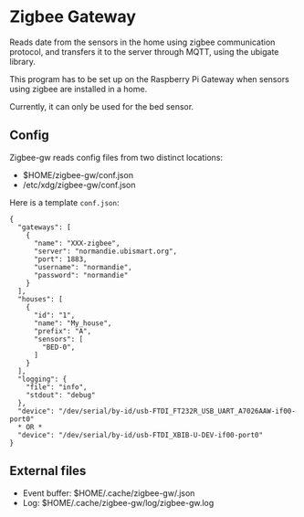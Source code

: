 Zigbee Gateway
==============

Reads date from the sensors in the home using zigbee communication protocol, and transfers it to the server through MQTT, using the ubigate library.

This program has to be set up on the Raspberry Pi Gateway when sensors using zigbee are installed in a home.

Currently, it can only be used for the bed sensor.

## Config

Zigbee-gw reads config files from two distinct locations:

* $HOME/zigbee-gw/conf.json
* /etc/xdg/zigbee-gw/conf.json

Here is a template `conf.json`:

```
{
  "gateways": [
    {
      "name": "XXX-zigbee",
      "server": "normandie.ubismart.org",
      "port": 1883,
      "username": "normandie",
      "password": "normandie"
    }
  ],
  "houses": [
    {
      "id": "1",
      "name": "My_house",
      "prefix": "A",
      "sensors": [
        "BED-0",
      ]
    }
  ],
  "logging": {
    "file": "info",
    "stdout": "debug"
  },
  "device": "/dev/serial/by-id/usb-FTDI_FT232R_USB_UART_A7026AAW-if00-port0"
  * OR *
  "device": "/dev/serial/by-id/usb-FTDI_XBIB-U-DEV-if00-port0"
}
```

## External files

* Event buffer: $HOME/.cache/zigbee-gw/<gateway-name>.json
* Log: $HOME/.cache/zigbee-gw/log/zigbee-gw.log
